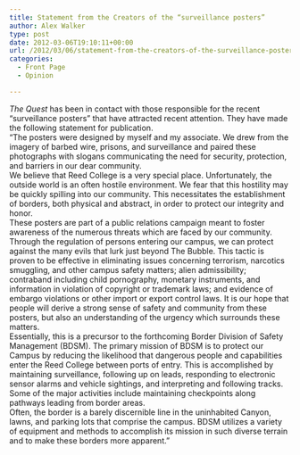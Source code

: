 ```yaml
---
title: Statement from the Creators of the “surveillance posters”
author: Alex Walker
type: post
date: 2012-03-06T19:10:11+00:00
url: /2012/03/06/statement-from-the-creators-of-the-surveillance-posters/
categories:
  - Front Page
  - Opinion

---
```

<p class="s4" style="margin-top: 0px; margin-bottom: 0px;">
  <span class="s2"><span class="s2"><em>The Quest</em> has been in contact with those responsible for the recent “surveillance posters” that have attracted recent attention. They have made the following statement for publication</span><span class="s2">. </span></span>
</p>

<p class="s4" style="margin-top: 0px; margin-bottom: 0px;">
  <span class="s2">“The posters were designed by myself and my associate. We drew from the imagery of barbed wire, prisons, and surveillance and paired these photographs with slogans communicating the need for security, protection, and barriers in our dear community.</span>
</p>

<p class="s4" style="margin-top: 0px; margin-bottom: 0px;">
  <span class="s2">We believe that Reed College is a very special place. Unfortunately, the outside world is an </span><span class="s2">often hostile environment. We fear that this hostility may be quickly spilling into our community. This necessitates the establishment of borders, both physical and abstract, in order to protect our integrity and honor. <s></s></span>
</p>

<p class="s4" style="margin-top: 0px; margin-bottom: 0px;">
  <span class="s2">These posters are part of a public relations campaign meant to foster awareness of the numerous threats which are faced by our community. Through the regulation of persons entering our campus, we can protect against the many evils that lurk just beyond The Bubble. This tactic is proven to be effective in eliminating issues concerning terrorism, narcotics smuggling, and other campus safety matters; alien admissibility; contraband including child pornography, monetary instruments, and information in violation of copyright or trademark laws; and evidence of embargo violations or other import or export control laws. It is our hope that people will derive a strong sense of safety and community from these posters, but also an understanding of the </span><span class="s2">urgency which</span><span class="s2"> surrounds these matters.</span>
</p>

<p class="s4" style="margin-top: 0px; margin-bottom: 0px;">
  <span class="s2">Essentially, this is a precursor to the forthcoming Border Division of Safety Management (BDSM). The primary mission of BDSM is to protect our Campus by reducing the likelihood that dangerous people and capabilities enter the Reed College between ports of entry. This is accomplished by maintaining surveillance, following up on leads, responding to electronic sensor alarms and vehicle sightings, and interpreting and following tracks. Some of the major activities include maintaining checkpoints along pathways leading from border areas.</span>
</p>

<p class="s4" style="margin-top: 0px; margin-bottom: 0px;">
  <span class="s2">Often, the border is a barely discernible line in the uninhabited Canyon, lawns, and parking lots that comprise the campus. BDSM utilizes a variety of equipment and methods to accomplish its mission in such diverse terrain and to make these borders more apparent.”</span>
</p>